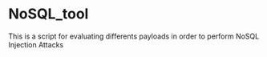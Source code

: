 # NoSQL_tool
This is a script for evaluating differents payloads in order to perform NoSQL Injection Attacks
